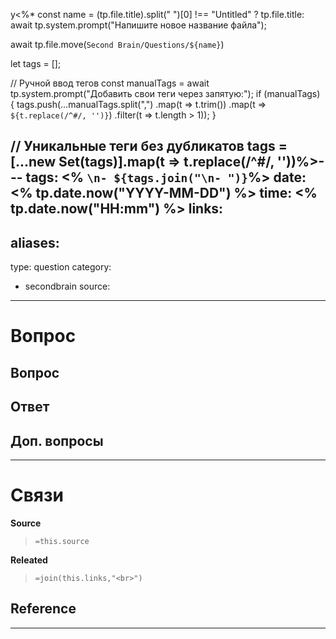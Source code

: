 у<%*
const name = (tp.file.title).split(" ")[0] !== "Untitled" ? tp.file.title: await tp.system.prompt("Напишите новое название файла");

await tp.file.move(`Second Brain/Questions/${name}`)

let tags = [];


// Ручной ввод тегов
const manualTags = await tp.system.prompt("Добавить свои теги через запятую:");
if (manualTags) {
    tags.push(...manualTags.split(",")
        .map(t => t.trim())
        .map(t => `${t.replace(/^#/, '')}`) 
        .filter(t => t.length > 1));
}


// Уникальные теги без дубликатов
tags = [...new Set(tags)].map(t => t.replace(/^#/, ''))%>---
tags: <% `\n- ${tags.join("\n- ")}`%> 
date: <% tp.date.now("YYYY-MM-DD") %>
time: <% tp.date.now("HH:mm") %>
links: 
-
aliases:
-
type: question
category: 
- secondbrain
source: 
---
# Вопрос

**Вопрос**
- 

**Ответ**
- 


**Доп. вопросы**
- 


---
# Связи


**Source**
>`=this.source`

**Releated**
>`=join(this.links,"<br>")`

**Reference**
- 

---
